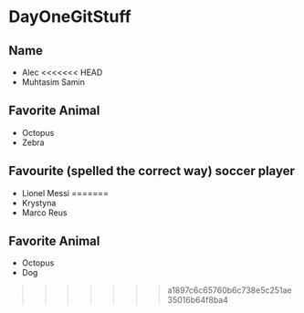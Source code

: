 # DayOneGitStuff

## Name
- Alec
<<<<<<< HEAD
- Muhtasim
Samin 

## Favorite Animal
- Octopus
- Zebra

## Favourite (spelled the correct way) soccer player
- Lionel Messi
=======
- Krystyna
- Marco Reus

## Favorite Animal
- Octopus
- Dog
>>>>>>> a1897c6c65760b6c738e5c251ae35016b64f8ba4
